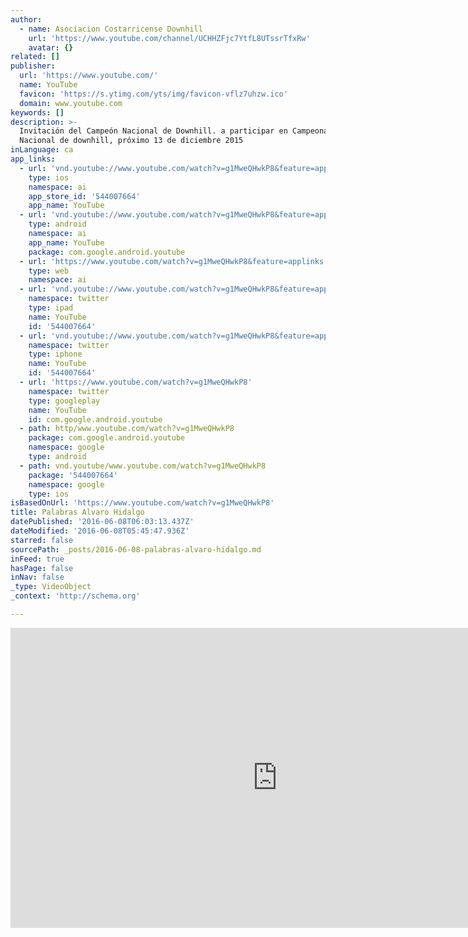 ```yaml
---
author:
  - name: Asociacion Costarricense Downhill
    url: 'https://www.youtube.com/channel/UCHHZFjc7YtfL8UTssrTfxRw'
    avatar: {}
related: []
publisher:
  url: 'https://www.youtube.com/'
  name: YouTube
  favicon: 'https://s.ytimg.com/yts/img/favicon-vflz7uhzw.ico'
  domain: www.youtube.com
keywords: []
description: >-
  Invitación del Campeón Nacional de Downhill. a participar en Campeonato
  Nacional de downhill, próximo 13 de diciembre 2015
inLanguage: ca
app_links:
  - url: 'vnd.youtube://www.youtube.com/watch?v=g1MweQHwkP8&feature=applinks'
    type: ios
    namespace: ai
    app_store_id: '544007664'
    app_name: YouTube
  - url: 'vnd.youtube://www.youtube.com/watch?v=g1MweQHwkP8&feature=applinks'
    type: android
    namespace: ai
    app_name: YouTube
    package: com.google.android.youtube
  - url: 'https://www.youtube.com/watch?v=g1MweQHwkP8&feature=applinks'
    type: web
    namespace: ai
  - url: 'vnd.youtube://www.youtube.com/watch?v=g1MweQHwkP8&feature=applinks'
    namespace: twitter
    type: ipad
    name: YouTube
    id: '544007664'
  - url: 'vnd.youtube://www.youtube.com/watch?v=g1MweQHwkP8&feature=applinks'
    namespace: twitter
    type: iphone
    name: YouTube
    id: '544007664'
  - url: 'https://www.youtube.com/watch?v=g1MweQHwkP8'
    namespace: twitter
    type: googleplay
    name: YouTube
    id: com.google.android.youtube
  - path: http/www.youtube.com/watch?v=g1MweQHwkP8
    package: com.google.android.youtube
    namespace: google
    type: android
  - path: vnd.youtube/www.youtube.com/watch?v=g1MweQHwkP8
    package: '544007664'
    namespace: google
    type: ios
isBasedOnUrl: 'https://www.youtube.com/watch?v=g1MweQHwkP8'
title: Palabras Alvaro Hidalgo
datePublished: '2016-06-08T06:03:13.437Z'
dateModified: '2016-06-08T05:45:47.936Z'
starred: false
sourcePath: _posts/2016-06-08-palabras-alvaro-hidalgo.md
inFeed: true
hasPage: false
inNav: false
_type: VideoObject
_context: 'http://schema.org'

---
```

<iframe src="https://cdn.embedly.com/widgets/media.html?src=https%3A%2F%2Fwww.youtube.com%2Fembed%2Fg1MweQHwkP8%3Ffeature%3Doembed&amp;url=http%3A%2F%2Fwww.youtube.com%2Fwatch%3Fv%3Dg1MweQHwkP8&amp;image=https%3A%2F%2Fi.ytimg.com%2Fvi%2Fg1MweQHwkP8%2Fhqdefault.jpg&amp;key=b7d04c9b404c499eba89ee7072e1c4f7&amp;type=text%2Fhtml&amp;schema=youtube" width="854" height="480" scrolling="no" frameborder="0" allowfullscreen="" style=""></iframe>